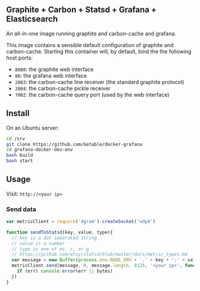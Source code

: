 ## Graphite + Carbon + Statsd + Grafana + Elasticsearch

An all-in-one image running graphite and carbon-cache and grafana.

This image contains a sensible default configuration of graphite and
carbon-cache. Starting this container will, by default, bind the the following
host ports:

- `8080`: the graphite web interface
- `80`: the grafana web interface
- `2003`: the carbon-cache line receiver (the standard graphite protocol)
- `2004`: the carbon-cache pickle receiver
- `7002`: the carbon-cache query port (used by the web interface)

## Install
On an Ubuntu server:

```bash
cd /srv
git clone https://github.com/Getable/docker-grafana
cd grafana-docker-dev-env
bash build
bash start
```

## Usage
Visit: `http://<your ip>`

### Send data

```js
var metricClient = require('dgram').createSocket('udp4')

function sendToStatsd(key, value, type){
  // key is a dot separated string
  // value is a number
  // type is one of ms, c, or g
  // https://github.com/etsy/statsd/blob/master/docs/metric_types.md
  var message = new Buffer(process.env.NODE_ENV + '.' + key + ':' + value + '|' + type)
  metricClient.send(message, 0, message.length, 8125, '<your ip>', function (err, bytes){
    if (err) console.error(err || bytes)
  })
}

```
